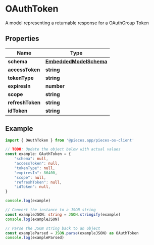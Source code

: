 
# OAuthToken

A model representing a returnable response for a OAuthGroup Token

## Properties

Name | Type
------------ | -------------
**schema** | [**EmbeddedModelSchema**](EmbeddedModelSchema)
**accessToken** | **string**
**tokenType** | **string**
**expiresIn** | **number**
**scope** | **string**
**refreshToken** | **string**
**idToken** | **string**

## Example

```typescript
import { OAuthToken } from '@pieces.app/pieces-os-client'

// TODO: Update the object below with actual values
const example: OAuthToken = {
    "schema": null,
    "accessToken": null,
    "tokenType": null,
    "expiresIn": 86400,
    "scope": null,
    "refreshToken": null,
    "idToken": null,
}

console.log(example)

// Convert the instance to a JSON string
const exampleJSON: string = JSON.stringify(example)
console.log(exampleJSON)

// Parse the JSON string back to an object
const exampleParsed = JSON.parse(exampleJSON) as OAuthToken
console.log(exampleParsed)
```


